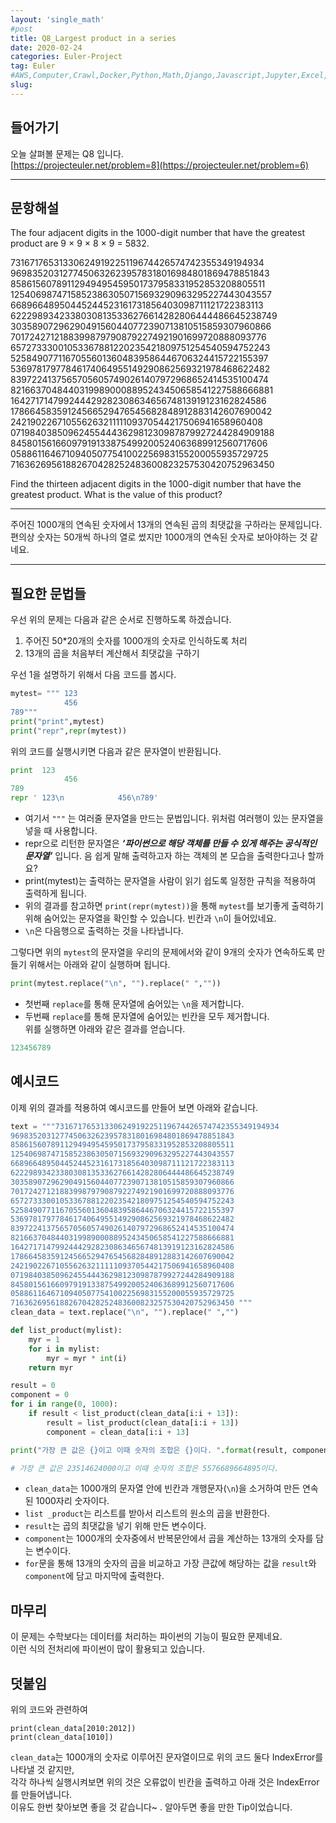 ```yaml
---
layout: 'single_math'
#post
title: Q8_Largest product in a series
date: 2020-02-24
categories: Euler-Project
tag: Euler
#AWS,Computer,Crawl,Docker,Python,Math,Django,Javascript,Jupyter,Excel,Etc,Matplotlib
slug:  
---
```


## 들어가기

오늘 살펴볼 문제는 Q8 입니다.  
[https://projecteuler.net/problem=8](https://projecteuler.net/problem=6)

---

## 문항해설

The four adjacent digits in the 1000-digit number that have the greatest product are 9 × 9 × 8 × 9 = 5832.

73167176531330624919225119674426574742355349194934  
96983520312774506326239578318016984801869478851843  
85861560789112949495459501737958331952853208805511  
12540698747158523863050715693290963295227443043557  
66896648950445244523161731856403098711121722383113  
62229893423380308135336276614282806444486645238749  
30358907296290491560440772390713810515859307960866  
70172427121883998797908792274921901699720888093776  
65727333001053367881220235421809751254540594752243  
52584907711670556013604839586446706324415722155397  
53697817977846174064955149290862569321978468622482  
83972241375657056057490261407972968652414535100474  
82166370484403199890008895243450658541227588666881  
16427171479924442928230863465674813919123162824586  
17866458359124566529476545682848912883142607690042  
24219022671055626321111109370544217506941658960408  
07198403850962455444362981230987879927244284909188  
84580156166097919133875499200524063689912560717606  
05886116467109405077541002256983155200055935729725  
71636269561882670428252483600823257530420752963450

Find the thirteen adjacent digits in the 1000-digit number that have the greatest product. What is the value of this product?

---

주어진 1000개의 연속된 숫자에서 13개의 연속된 곱의 최댓값을 구하라는 문제입니다.  
편의상 숫자는 50개씩 하나의 열로 썼지만 1000개의 연속된 숫자로 보아야하는 것 같네요.

---

## 필요한 문법들

우선 위의 문제는 다음과 같은 순서로 진행하도록 하겠습니다.

1.  주어진 50\*20개의 숫자를 1000개의 숫자로 인식하도록 처리
2.  13개의 곱을 처음부터 계산해서 최댓값을 구하기

우선 1을 설명하기 위해서 다음 코드를 봅시다.

``` python
mytest= """ 123
            456
789"""
print("print",mytest)
print("repr",repr(mytest))

```

위의 코드를 실행시키면 다음과 같은 문자열이 반환됩니다.

``` python
print  123
            456
789
repr ' 123\n            456\n789'
```

-   여기서 `"""` 는 여러줄 문자열을 만드는 문법입니다. 위처럼 여러행이 있는 문자열을 넣을 때 사용합니다.
-   repr으로 리턴한 문자열은 **_‘파이썬으로 해당 객체를 만들 수 있게 해주는 공식적인 문자열’_** 입니다. 음 쉽게 말해 출력하고자 하는 객체의 본 모습을 출력한다고나 할까요?
-   print(mytest)는 출력하는 문자열을 사람이 읽기 쉽도록 일정한 규칙을 적용하여 출력하게 됩니다.
-   위의 결과를 참고하면 `print(repr(mytest))`을 통해 `mytest`를 보기좋게 출력하기 위해 숨어있는 문자열을 확인할 수 있습니다. 빈칸과 `\n`이 들어있네요.
-   `\n`은 다음행으로 출력하는 것을 나타냅니다.

그렇다면 위의 `mytest`의 문자열을 우리의 문제에서와 같이 9개의 숫자가 연속하도록 만들기 위해서는 아래와 같이 실행하며 됩니다.

``` python
print(mytest.replace("\n", "").replace(" ",""))
```

-   첫번째 `replace`를 통해 문자열에 숨어있는 `\n`을 제거합니다.
-   두번째 `replace`를 통해 문자열에 숨어있는 빈칸을 모두 제거합니다.  
    위를 실행하면 아래와 같은 결과를 얻습니다.

``` python
123456789
```

## 예시코드

이제 위의 결과를 적용하여 예시코드를 만들어 보면 아래와 같습니다.

``` python
text = """73167176531330624919225119674426574742355349194934
96983520312774506326239578318016984801869478851843
85861560789112949495459501737958331952853208805511
12540698747158523863050715693290963295227443043557
66896648950445244523161731856403098711121722383113
62229893423380308135336276614282806444486645238749
30358907296290491560440772390713810515859307960866
70172427121883998797908792274921901699720888093776
65727333001053367881220235421809751254540594752243
52584907711670556013604839586446706324415722155397
53697817977846174064955149290862569321978468622482
83972241375657056057490261407972968652414535100474
82166370484403199890008895243450658541227588666881
16427171479924442928230863465674813919123162824586
17866458359124566529476545682848912883142607690042
24219022671055626321111109370544217506941658960408
07198403850962455444362981230987879927244284909188
84580156166097919133875499200524063689912560717606
05886116467109405077541002256983155200055935729725
71636269561882670428252483600823257530420752963450 """
clean_data = text.replace("\n", "").replace(" ","")

def list_product(mylist):
    myr = 1
    for i in mylist:
        myr = myr * int(i)
    return myr

result = 0
component = 0
for i in range(0, 1000):
    if result < list_product(clean_data[i:i + 13]):
        result = list_product(clean_data[i:i + 13])
        component = clean_data[i:i + 13]

print("가장 큰 값은 {}이고 이때 숫자의 조합은 {}이다. ".format(result, component))

# 가장 큰 값은 23514624000이고 이때 숫자의 조합은 5576689664895이다. 
```

-   `clean_data`는 1000개의 문자열 안에 빈칸과 개행문자(`\n`)을 소거하여 만든 연속된 1000자리 숫자이다.
-   `list _product`는 리스트를 받아서 리스트의 원소의 곱을 반환한다.
-   `result`는 곱의 최댓값을 넣기 위해 만든 변수이다.
-   `component`는 1000개의 숫자중에서 반복문안에서 곱을 계산하는 13개의 숫자를 담는 변수이다.
-   `for`문을 통해 13개의 숫자의 곱을 비교하고 가장 큰값에 해당하는 값을 `result`와 `component`에 담고 마지막에 출력한다.

## 마무리

이 문제는 수학보다는 데이터를 처리하는 파이썬의 기능이 필요한 문제네요.  
이런 식의 전처리에 파이썬이 많이 활용되고 있습니다.

## 덧붙임

위의 코드와 관련하여

```
print(clean_data[2010:2012])
print(clean_data[1010])
```

`clean_data`는 1000개의 숫자로 이루어진 문자열이므로 위의 코드 둘다 IndexError를 나타낼 것 같지만,  
각각 하나씩 실행시켜보면 위의 것은 오류없이 빈칸을 출력하고 아래 것은 IndexError를 만들어냅니다.  
이유도 한번 찾아보면 좋을 것 같습니다~ . 알아두면 좋을 만한 Tip이었습니다.
